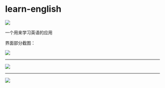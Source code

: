 # learn-english

![](http://img.shields.io/travis/zavier/learn-english.svg)

一个用来学习英语的应用

界面部分截图：

![](http://images.cnblogs.com/cnblogs_com/zawier/998251/o_%e4%b8%8b%e8%bd%bd.png)

---

![](http://images.cnblogs.com/cnblogs_com/zawier/998251/o_%e4%b8%8b%e8%bd%bd1.png)

---

![](http://images.cnblogs.com/cnblogs_com/zawier/998251/o_%e4%b8%8b%e8%bd%bd2.png)
